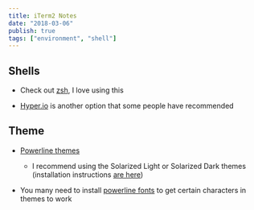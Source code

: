 ```yaml
---
title: iTerm2 Notes
date: "2018-03-06"
publish: true
tags: ["environment", "shell"]
---
```


## Shells

* Check out [zsh](zsh.md), I love using this 

* [Hyper.io](https://hyper.is/) is another option that some people have recommended

## Theme

* [Powerline themes](https://github.com/mbadolato/iTerm2-Color-Schemes)

    * I recommend using the Solarized Light or Solarized Dark themes (installation instructions [are here](https://github.com/mbadolato/iTerm2-Color-Schemes#installation-instructions))

* You many need to install [powerline fonts](https://github.com/powerline/fonts) to get certain characters in themes to work
